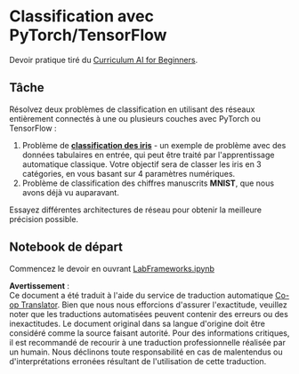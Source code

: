 <!--
CO_OP_TRANSLATOR_METADATA:
{
  "original_hash": "e452d897efb9a89700f41021834cf6e5",
  "translation_date": "2025-08-24T20:56:34+00:00",
  "source_file": "lessons/3-NeuralNetworks/05-Frameworks/lab/README.md",
  "language_code": "fr"
}
-->
# Classification avec PyTorch/TensorFlow

Devoir pratique tiré du [Curriculum AI for Beginners](https://github.com/microsoft/ai-for-beginners).

## Tâche

Résolvez deux problèmes de classification en utilisant des réseaux entièrement connectés à une ou plusieurs couches avec PyTorch ou TensorFlow :

1. Problème de **[classification des iris](https://en.wikipedia.org/wiki/Iris_flower_data_set)** - un exemple de problème avec des données tabulaires en entrée, qui peut être traité par l'apprentissage automatique classique. Votre objectif sera de classer les iris en 3 catégories, en vous basant sur 4 paramètres numériques.
2. Problème de classification des chiffres manuscrits **MNIST**, que nous avons déjà vu auparavant.

Essayez différentes architectures de réseau pour obtenir la meilleure précision possible.

## Notebook de départ

Commencez le devoir en ouvrant [LabFrameworks.ipynb](../../../../../../lessons/3-NeuralNetworks/05-Frameworks/lab/LabFrameworks.ipynb)

**Avertissement** :  
Ce document a été traduit à l'aide du service de traduction automatique [Co-op Translator](https://github.com/Azure/co-op-translator). Bien que nous nous efforcions d'assurer l'exactitude, veuillez noter que les traductions automatisées peuvent contenir des erreurs ou des inexactitudes. Le document original dans sa langue d'origine doit être considéré comme la source faisant autorité. Pour des informations critiques, il est recommandé de recourir à une traduction professionnelle réalisée par un humain. Nous déclinons toute responsabilité en cas de malentendus ou d'interprétations erronées résultant de l'utilisation de cette traduction.